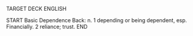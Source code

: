 TARGET DECK
ENGLISH

START
Basic
Dependence
Back: n. 1 depending or being dependent, esp. Financially. 2 reliance; trust.
END
